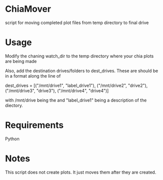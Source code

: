 # ChiaMover
script for moving completed plot files from temp directory to final drive

# Usage
Modify the chaning watch_dir to the temp directory where your chia plots are being made

Also, add the destination drives/folders to dest_drives. These are should be in a format along the line of

dest_drives = [("/mnt/drive1", "label_drive1"), ("/mnt/drive2", "drive2"), ("/mnt/drive3", "drive3"), ("/mnt/drive4", "drive4")]

with /mnt/drive being the and "label_drive1" being a description of the diectory.

# Requirements
Python

# Notes
This script does not create plots. It just moves them after they are created. 
